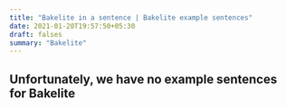 ```yaml
---
title: "Bakelite in a sentence | Bakelite example sentences"
date: 2021-01-20T19:57:50+05:30
draft: falses
summary: "Bakelite"
---
```

## Unfortunately, we have no example sentences for Bakelite                 
